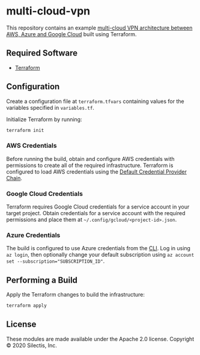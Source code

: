 # multi-cloud-vpn

This repository contains an example [multi-cloud VPN architecture between AWS, Azure and Google Cloud](https://www.silect.is/blog/2020/1/28/creating-a-multi-cloud-vpn-with-terraform-between-aws-google-cloud-and-azure) built using Terraform.

## Required Software
- [Terraform](https://www.terraform.io/)

## Configuration

Create a configuration file at `terraform.tfvars` containing values for the variables specified
in `variables.tf`.

Initialize Terraform by running:
```bash
terraform init
```

### AWS Credentials
Before running the build, obtain and configure AWS credentials with permissions to create all of the
required infrastructure. Terraform is configured to load AWS credentials using the
[Default Credential Provider Chain](http://docs.aws.amazon.com/sdk-for-java/v1/developer-guide/credentials.html).

### Google Cloud Credentials
Terraform requires Google Cloud credentials for a service account in your target project.
Obtain credentials for a service account with the required permissions and place them at
`~/.config/gcloud/<project-id>.json`.

### Azure Credentials
The build is configured to use Azure credentials from the [CLI](https://www.terraform.io/docs/providers/azurerm/guides/azure_cli.html).
Log in using `az login`, then optionally change your default subscription using
`az account set --subscription="SUBSCRIPTION_ID"`.

## Performing a Build
Apply the Terraform changes to build the infrastructure:

```bash
terraform apply
```

## License

These modules are made available under the Apache 2.0 license. Copyright © 2020 Silectis, Inc.
